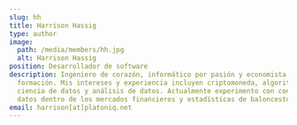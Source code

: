 ```yaml
---
slug: hh
title: Harrison Hassig
type: author
image:
  path: /media/members/hh.jpg
  alt: Harrison Hassig
position: Desarrollador de software
description: Ingeniero de corazón, informático por pasión y economista por
  formación. Mis intereses y experiencia incluyen criptomoneda, algoritmos,
  ciencia de datos y análisis de datos. Actualmente experimento con conjuntos de
  datos dentro de los mercados financieros y estadísticas de baloncesto.
email: harrison[at]platoniq.net
---
```

